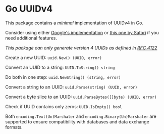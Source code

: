 Go UUIDv4
=========
This package contains a *minimal* implementation of UUIDv4 in Go.

Consider using either [Google's implementation](https://github.com/google/uuid) or [this one by Satori](https://github.com/satori/go.uuid) if you need additional features.

*This package can only generate version 4 UUIDs as defined in [RFC 4122](http://tools.ietf.org/html/rfc4122)*

Create a new UUID: `uuid.New() (UUID, error)`

Convert an UUID to a string: `UUID.ToString() string`

Do both in one step: `uuid.NewString() (string, error)`

Convert a string to an UUID: `uuid.Parse(string) (UUID, error)`

Convert a byte slice to an UUID: `uuid.ParseBytes([]byte) (UUID, error)`

Check if UUID contains only zeros: `UUID.IsEmpty() bool`

Both `encoding.Text(Un)Marshaler` and `encoding.Binary(Un)Marshaler` are supported to ensure compatibility with databases and data exchange formats.
